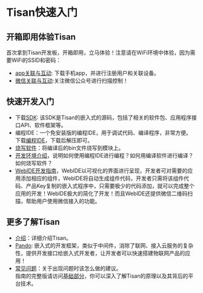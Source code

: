 # Tisan快速入门  
  

## 开箱即用体验Tisan  
首次拿到Tisan开发板，开箱即用，立马体验！注意请在WiFi环境中体验，因为需要WiFi的SSID和密码： 
 
- [app关联与互动](Guide/app_dev.md): 下载手机app，并进行注册用户和关联设备。  
- [微信关联与互动](wechat-support.md):关注微信公众号进行扫描控制！  
  
## 快速开发入门  
- 下载[SDK](https://github.com/PandoCloud/tisan-demo/archive/master.zip): 该SDK是Tisan的嵌入式的源码，包括了相关的软件包、应用程序接口API、软件框架等。  
- 编程IDE：一个免安装版的编程IDE，用于调试代码、编译程序，非常方便。  
  下载[编程IDE](http://pan.baidu.com/s/1qW9VpX6)，下载后解压即可。
- [烧写软件](http://pan.baidu.com/s/1bnyk36n)：将编译后的bin文件烧写到模块上。  
- [开发环境介绍](environment.md)，说明如何使用编程IDE进行编程？如何用编译软件进行编译？如何烧写软件？   
- [WebIDE开发指南](web-ide.md)，WebIDE以可视化的界面进行呈现，开发者可对需要的应用添加相应的组件，WebIDE将自动生成组件代码，开发者只需将该组件代码、产品Key复制的嵌入式程序中，只需要极少的代码添加，就可以完成整个应用的开发！WebIDE极大的简化了开发！而且WebIDE还提供微信二维码扫描，帮助用户使用微信接入的功能。  


   

## 更多了解Tisan  

- [介绍](Guide/Introduction.md)：详细介绍Tisan。   
- [Pando](firmware.md): 嵌入式的开发框架，类似于中间件，消除了联网、接入云服务的复杂性，提供开发接口给嵌入式开发者，让开发者可以快速搭建物联网产品的应用！   
- [常见问题](Guide/FAQ.md)：关于出现问题时该怎么做的建议。  
指南的完整版请访问[基础部分]()，你可以深入了解Tisan的原理以及其背后的平台技术。  







